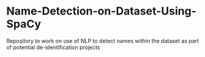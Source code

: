 # Name-Detection-on-Dataset-Using-SpaCy
Repository to work on use of NLP to detect names within the dataset as part of potential de-identification projects
